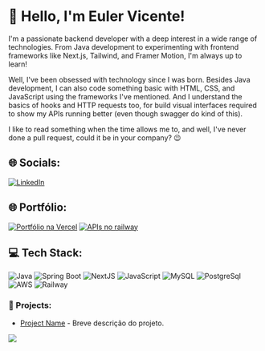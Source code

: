 
# 👋 Hello, I'm Euler Vicente!
I'm a passionate backend developer with a deep interest in a wide range of technologies. From Java development to experimenting with frontend frameworks like Next.js, Tailwind, and Framer Motion, I'm always up  to learn!

Well, I've been obsessed with technology since I was born. Besides Java development, I can also code something basic with HTML, CSS, and JavaScript using the frameworks I've mentioned. And I understand the basics of hooks and HTTP requests too, for build visual interfaces required to show my APIs running better (even though swagger do kind of this).

I like to read something when the time allows me to, and well, I've never done a pull request, could it be in your company? 😉

## 🌐 Socials:
[![LinkedIn](https://img.shields.io/badge/LinkedIn-0077B5?style=for-the-badge&logo=linkedin&logoColor=white)](https://www.linkedin.com/in/vicenteeuler/)

## 🌐 Portfólio:
[![Portfólio na Vercel](https://img.shields.io/badge/Vercel-000000?style=for-the-badge&logo=vercel&logoColor=white)](https://www.google.com/portfolio)
[![APIs no railway](https://img.shields.io/badge/Railway-131415?style=for-the-badge&logo=railway&logoColor=white)](https://www.google.com/portfolio)

## 💻 Tech Stack:

![Java](https://img.shields.io/badge/java-%23ED8B00.svg?style=for-the-badge&logo=java&logoColor=white) 
![Spring Boot](https://img.shields.io/badge/Spring%20Boot-6DB33F?style=for-the-badge&logo=spring-boot&logoColor=white)
![NextJS](https://img.shields.io/badge/next%20js-000000?style=for-the-badge&logo=nextdotjs&logoColor=white)
![JavaScript](https://img.shields.io/badge/javascript-%23323330.svg?style=for-the-badge&logo=javascript&logoColor=%23F7DF1E)
![MySQL](https://img.shields.io/badge/mysql-%2300f.svg?style=for-the-badge&logo=mysql&logoColor=white) 
![PostgreSql](https://img.shields.io/badge/PostgreSQL-316192?style=for-the-badge&logo=postgresql&logoColor=white)
![AWS](https://img.shields.io/badge/AWS-%23FF9900.svg?style=for-the-badge&logo=amazon-aws&logoColor=white)
![Railway](https://img.shields.io/badge/Railway-131415?style=for-the-badge&logo=railway&logoColor=white)

### 🚀 Projects:
- [Project Name](link) - Breve descrição do projeto.

[![](https://visitcount.itsvg.in/api?id=@codewithmuhilan&icon=3&color=1)](https://visitcount.itsvg.in)

